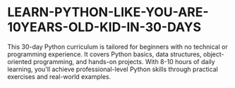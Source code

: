 # LEARN-PYTHON-LIKE-YOU-ARE-10YEARS-OLD-KID-IN-30-DAYS
This 30-day Python curriculum is tailored for beginners with no technical or programming experience. It covers Python basics, data structures, object-oriented programming, and hands-on projects. With 8-10 hours of daily learning, you'll achieve professional-level Python skills through practical exercises and real-world examples.
